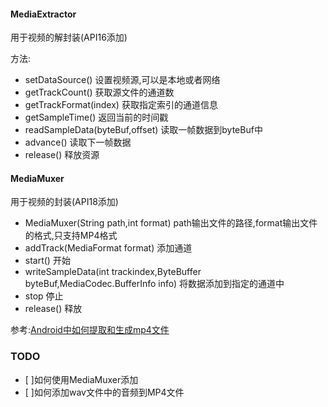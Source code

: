 #### MediaExtractor
用于视频的解封装(API16添加)

方法:
- setDataSource() 设置视频源,可以是本地或者网络
- getTrackCount() 获取源文件的通道数
- getTrackFormat(index) 获取指定索引的通道信息
- getSampleTime() 返回当前的时间戳
- readSampleData(byteBuf,offset) 读取一帧数据到byteBuf中
- advance() 读取下一帧数据
- release() 释放资源

#### MediaMuxer
用于视频的封装(API18添加)

- MediaMuxer(String path,int format) path输出文件的路径,format输出文件的格式,只支持MP4格式
- addTrack(MediaFormat format) 添加通道
- start() 开始
- writeSampleData(int trackindex,ByteBuffer byteBuf,MediaCodec.BufferInfo info) 将数据添加到指定的通道中
- stop 停止
- release() 释放


参考:[Android中如何提取和生成mp4文件](http://blog.51cto.com/ticktick/1710743)

### TODO
- [ ]如何使用MediaMuxer添加
- [ ]如何添加wav文件中的音频到MP4文件